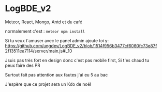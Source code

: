 # LogBDE_v2
Meteor, React, Mongo, Antd et du café

normalement c'est : `meteor npm install`

Si tu veux t'amuser avec le panel admin ajoute toi y: https://github.com/ungdev/LogBDE_v2/blob/1514f956b3477cf6060fc73e87f2f13511ea7114/server/main.js#L10

Jsuis pas très fort en design donc c'est pas mobile first, Si t'es chaud tu peux faire des PR

Surtout fait pas attention aux fautes j'ai eu 5 au bac

J'espère que ce projet sera un Kdo de noël
